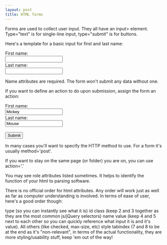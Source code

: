 ```yaml
---
layout: post
title: HTML forms
---
```



Forms are used to collect user input. They all have an input> element. Type="text" is for single-line input, type="submit" is for buttons.

Here's a template for a basic input for first and last name:

<form>
  First name:<br>
  <input type="text" name="firstname"><br>
  Last name:<br>
  <input type="text" name="lastname">
</form>

Name attributes are required. The form won't submit any data without one.


If you want to define an action to do upon submission, assign the form an action:

<form action="action_page.php">
  First name:<br>
  <input type="text" name="firstname" value="Mickey"><br>
  Last name:<br>
  <input type="text" name="lastname" value="Mouse"><br><br>
  <input type="submit" value="Submit">
</form>

In many cases you'll want to specify the HTTP method to use. For a form it's usually method='post'.

<form action="action_page.php" method="post">


If you want to stay on the same page (or folder) you are on, you can use action='.'




You may see role attributes listed sometimes. It helps to identify the function of your html to parsing software.


There is no official order for html attributes. Any order will work just as well as far as computer understanding is involved. In terms of ease of user, here's a good order though:

type (so you can instantly see what it is)
id
class (keep 2 and 3 together as they are the most common js/jQuery selectors)
name
value (keep 4 and 5 next to each other so you can quickly reference what input it is and it's value).
All others (like checked, max-size, etc)
style
tabindex (7 and 8 to be at the end as it's "non-relevant", in terms of the actual functionality, they are more styling/usability stuff, keep 'em out of the way!